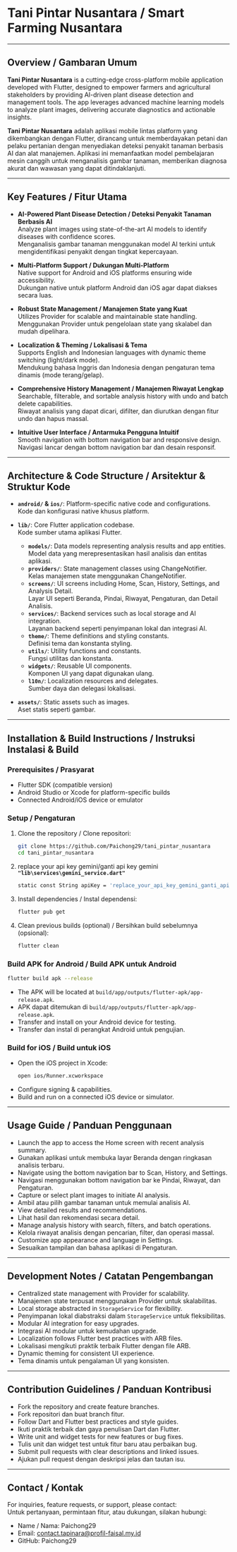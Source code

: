# Tani Pintar Nusantara / Smart Farming Nusantara

---

## Overview / Gambaran Umum

**Tani Pintar Nusantara** is a cutting-edge cross-platform mobile application developed with Flutter, designed to empower farmers and agricultural stakeholders by providing AI-driven plant disease detection and management tools. The app leverages advanced machine learning models to analyze plant images, delivering accurate diagnostics and actionable insights.

**Tani Pintar Nusantara** adalah aplikasi mobile lintas platform yang dikembangkan dengan Flutter, dirancang untuk memberdayakan petani dan pelaku pertanian dengan menyediakan deteksi penyakit tanaman berbasis AI dan alat manajemen. Aplikasi ini memanfaatkan model pembelajaran mesin canggih untuk menganalisis gambar tanaman, memberikan diagnosa akurat dan wawasan yang dapat ditindaklanjuti.

---

## Key Features / Fitur Utama

- **AI-Powered Plant Disease Detection / Deteksi Penyakit Tanaman Berbasis AI**  
  Analyze plant images using state-of-the-art AI models to identify diseases with confidence scores.  
  Menganalisis gambar tanaman menggunakan model AI terkini untuk mengidentifikasi penyakit dengan tingkat kepercayaan.

- **Multi-Platform Support / Dukungan Multi-Platform**  
  Native support for Android and iOS platforms ensuring wide accessibility.  
  Dukungan native untuk platform Android dan iOS agar dapat diakses secara luas.

- **Robust State Management / Manajemen State yang Kuat**  
  Utilizes Provider for scalable and maintainable state handling.  
  Menggunakan Provider untuk pengelolaan state yang skalabel dan mudah dipelihara.

- **Localization & Theming / Lokalisasi & Tema**  
  Supports English and Indonesian languages with dynamic theme switching (light/dark mode).  
  Mendukung bahasa Inggris dan Indonesia dengan pengaturan tema dinamis (mode terang/gelap).

- **Comprehensive History Management / Manajemen Riwayat Lengkap**  
  Searchable, filterable, and sortable analysis history with undo and batch delete capabilities.  
  Riwayat analisis yang dapat dicari, difilter, dan diurutkan dengan fitur undo dan hapus massal.

- **Intuitive User Interface / Antarmuka Pengguna Intuitif**  
  Smooth navigation with bottom navigation bar and responsive design.  
  Navigasi lancar dengan bottom navigation bar dan desain responsif.

---

## Architecture & Code Structure / Arsitektur & Struktur Kode

- **`android/` & `ios/`**: Platform-specific native code and configurations.  
  Kode dan konfigurasi native khusus platform.

- **`lib/`**: Core Flutter application codebase.  
  Kode sumber utama aplikasi Flutter.  
  - **`models/`**: Data models representing analysis results and app entities.  
    Model data yang merepresentasikan hasil analisis dan entitas aplikasi.  
  - **`providers/`**: State management classes using ChangeNotifier.  
    Kelas manajemen state menggunakan ChangeNotifier.  
  - **`screens/`**: UI screens including Home, Scan, History, Settings, and Analysis Detail.  
    Layar UI seperti Beranda, Pindai, Riwayat, Pengaturan, dan Detail Analisis.  
  - **`services/`**: Backend services such as local storage and AI integration.  
    Layanan backend seperti penyimpanan lokal dan integrasi AI.  
  - **`theme/`**: Theme definitions and styling constants.  
    Definisi tema dan konstanta styling.  
  - **`utils/`**: Utility functions and constants.  
    Fungsi utilitas dan konstanta.  
  - **`widgets/`**: Reusable UI components.  
    Komponen UI yang dapat digunakan ulang.  
  - **`l10n/`**: Localization resources and delegates.  
    Sumber daya dan delegasi lokalisasi.

- **`assets/`**: Static assets such as images.  
  Aset statis seperti gambar.

---

## Installation & Build Instructions / Instruksi Instalasi & Build

### Prerequisites / Prasyarat
- Flutter SDK (compatible version)  
- Android Studio or Xcode for platform-specific builds  
- Connected Android/iOS device or emulator  

### Setup / Pengaturan
1. Clone the repository / Clone repositori:  
   ```bash
   git clone https://github.com/Paichong29/tani_pintar_nusantara
   cd tani_pintar_nusantara
   ```
2. replace your api key gemini/ganti api key gemini **`"lib\services\gemini_service.dart"`**
   ```bash
   static const String apiKey = 'replace_your_api_key_gemini_ganti_api_key_gemini';
   ```
3. Install dependencies / Instal dependensi:  
   ```bash
   flutter pub get
   ```
4. Clean previous builds (optional) / Bersihkan build sebelumnya (opsional):  
   ```bash
   flutter clean
   ```

### Build APK for Android / Build APK untuk Android
```bash
flutter build apk --release
```
- The APK will be located at `build/app/outputs/flutter-apk/app-release.apk`.  
- APK dapat ditemukan di `build/app/outputs/flutter-apk/app-release.apk`.  
- Transfer and install on your Android device for testing.  
- Transfer dan instal di perangkat Android untuk pengujian.

### Build for iOS / Build untuk iOS
- Open the iOS project in Xcode:  
  ```bash
  open ios/Runner.xcworkspace
  ```
- Configure signing & capabilities.  
- Build and run on a connected iOS device or simulator.  

---

## Usage Guide / Panduan Penggunaan

- Launch the app to access the Home screen with recent analysis summary.  
- Gunakan aplikasi untuk membuka layar Beranda dengan ringkasan analisis terbaru.  
- Navigate using the bottom navigation bar to Scan, History, and Settings.  
- Navigasi menggunakan bottom navigation bar ke Pindai, Riwayat, dan Pengaturan.  
- Capture or select plant images to initiate AI analysis.  
- Ambil atau pilih gambar tanaman untuk memulai analisis AI.  
- View detailed results and recommendations.  
- Lihat hasil dan rekomendasi secara detail.  
- Manage analysis history with search, filters, and batch operations.  
- Kelola riwayat analisis dengan pencarian, filter, dan operasi massal.  
- Customize app appearance and language in Settings.  
- Sesuaikan tampilan dan bahasa aplikasi di Pengaturan.

---

## Development Notes / Catatan Pengembangan

- Centralized state management with Provider for scalability.  
- Manajemen state terpusat menggunakan Provider untuk skalabilitas.  
- Local storage abstracted in `StorageService` for flexibility.  
- Penyimpanan lokal diabstraksi dalam `StorageService` untuk fleksibilitas.  
- Modular AI integration for easy upgrades.  
- Integrasi AI modular untuk kemudahan upgrade.  
- Localization follows Flutter best practices with ARB files.  
- Lokalisasi mengikuti praktik terbaik Flutter dengan file ARB.  
- Dynamic theming for consistent UI experience.  
- Tema dinamis untuk pengalaman UI yang konsisten.

---

## Contribution Guidelines / Panduan Kontribusi

- Fork the repository and create feature branches.  
- Fork repositori dan buat branch fitur.  
- Follow Dart and Flutter best practices and style guides.  
- Ikuti praktik terbaik dan gaya penulisan Dart dan Flutter.  
- Write unit and widget tests for new features or bug fixes.  
- Tulis unit dan widget test untuk fitur baru atau perbaikan bug.  
- Submit pull requests with clear descriptions and linked issues.  
- Ajukan pull request dengan deskripsi jelas dan tautan isu.

---

## Contact / Kontak

For inquiries, feature requests, or support, please contact:  
Untuk pertanyaan, permintaan fitur, atau dukungan, silakan hubungi:

- Name / Nama: Paichong29  
- Email: contact.tapinara@profil-faisal.my.id  
- GitHub: Paichong29  


